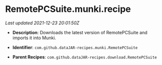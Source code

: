 # RemotePCSuite.munki.recipe

_Last updated 2021-12-23 20:01:50Z_

- **Description**: Downloads the latest version of RemotePCSuite and imports it into Munki.

- **Identifier**: `com.github.dataJAR-recipes.munki.RemotePCSuite`

- **Parent Recipes**: `com.github.dataJAR-recipes.download.RemotePCSuite`

